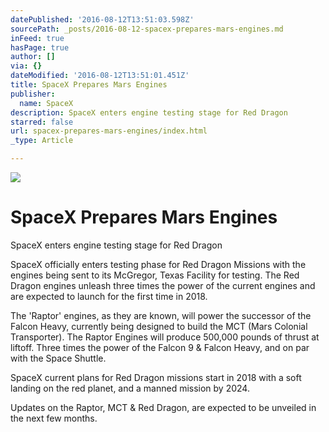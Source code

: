 ```yaml
---
datePublished: '2016-08-12T13:51:03.598Z'
sourcePath: _posts/2016-08-12-spacex-prepares-mars-engines.md
inFeed: true
hasPage: true
author: []
via: {}
dateModified: '2016-08-12T13:51:01.451Z'
title: SpaceX Prepares Mars Engines
publisher:
  name: SpaceX
description: SpaceX enters engine testing stage for Red Dragon
starred: false
url: spacex-prepares-mars-engines/index.html
_type: Article

---
```

![](https://the-grid-user-content.s3-us-west-2.amazonaws.com/c332920e-b6a3-4d33-b5a9-3395ce9e9bb1.jpg)

# SpaceX Prepares Mars Engines

SpaceX enters engine testing stage for Red Dragon

SpaceX officially enters testing phase for Red Dragon Missions with the engines being sent to its McGregor, Texas Facility for testing. The Red Dragon engines unleash three times the power of the current engines and are expected to launch for the first time in 2018\.

The 'Raptor' engines, as they are known, will power the successor of the Falcon Heavy, currently being designed to build the MCT (Mars Colonial Transporter). The Raptor Engines will produce 500,000 pounds of thrust at liftoff. Three times the power of the Falcon 9 & Falcon Heavy, and on par with the Space Shuttle.

SpaceX current plans for Red Dragon missions start in 2018 with a soft landing on the red planet, and a manned mission by 2024\.

Updates on the Raptor, MCT & Red Dragon, are expected to be unveiled in the next few months.